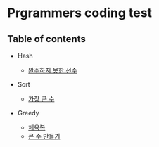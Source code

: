Prgrammers coding test
=======================

## Table of contents

* Hash

    * [완주하지 못한 선수](hash/incomplete_player.ipynb)

* Sort

    * [가장 큰 수](sort/the_biggest_number.ipynb)

* Greedy

    * [체육복](greedy/gym_suit.ipynb)
    * [큰 수 만들기](greedy/creating_big_number.ipynb)
